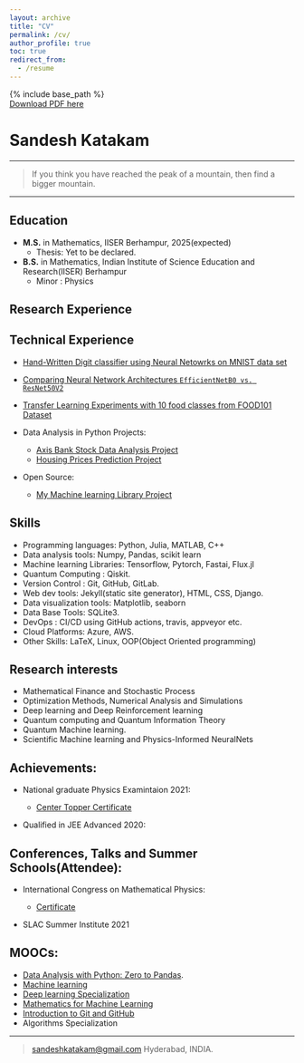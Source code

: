 ```yaml
---
layout: archive
title: "CV"
permalink: /cv/
author_profile: true
toc: true
redirect_from:
  - /resume
---
```


{% include base_path %}<br />
<a href='https://www.dropbox.com/s/luirg9vyl0jhx42/Sandesh-CV%20-%20Google%20Docs.pdf?dl=0'>Download PDF here</a><br />


Sandesh Katakam  
============
----

>  If you think you have reached the peak of a mountain, 
>  then find a bigger mountain.

----

## Education

* __M.S.__ in Mathematics, IISER Berhampur, 2025(expected)
  * Thesis: Yet to be declared.
* __B.S.__ in Mathematics, Indian Institute of Science Education and Research(IISER) Berhampur
  * Minor : Physics
## Research Experience


## Technical Experience

* [Hand-Written Digit classifier using Neural Netowrks on MNIST data set](https://github.com/sandeshkatakam/coursera-Machine-Learning-Assignments/tree/main/ex4-Handwritten_digit_classifier)  

* [Comparing Neural Network Architectures `EfficientNetB0 vs. ResNet50V2`](https://tensorboard.dev/experiment/homiOjpcQhaNG6GMi9c7oQ/#scalars)

* [Transfer Learning Experiments with 10 food classes from FOOD101 Dataset](https://tensorboard.dev/experiment/0ZGWuA1vTv2NAdhoRmATDw/#scalars)

* Data Analysis in Python Projects:
  * [Axis Bank Stock Data Analysis Project](https://gist.github.com/sandeshkatakam/891945502c6e0914ebb0436f0029971b) 
  *  [Housing Prices Prediction Project](https://gist.github.com/sandeshkatakam/059f27e766bfac09691f261c73a44f73)

* Open Source:
  * [My Machine learning Library Project](https://github.com/sandeshkatakam/My-ML-Library)

## Skills

* Programming languages: Python, Julia, MATLAB, C++
* Data analysis tools: Numpy, Pandas, scikit learn
* Machine learning Libraries:  Tensorflow, Pytorch, Fastai, Flux.jl
* Quantum Computing : Qiskit.
* Version Control : Git, GitHub, GitLab.
* Web dev tools: Jekyll(static site generator), HTML, CSS, Django.
* Data visualization tools: Matplotlib, seaborn
* Data Base Tools: SQLite3.
* DevOps : CI/CD using GitHub actions, travis, appveyor etc.
* Cloud Platforms: Azure, AWS.
* Other Skills: LaTeX, Linux, OOP(Object Oriented programming)

## Research interests

* Mathematical Finance and Stochastic Process
* Optimization Methods, Numerical Analysis and Simulations
* Deep learning and Deep Reinforcement learning
* Quantum computing and Quantum Information Theory
* Quantum Machine learning.
* Scientific Machine learning and Physics-Informed NeuralNets


## Achievements:

* National graduate Physics Examintaion 2021:  
  * [Center Topper Certificate](https://drive.google.com/file/d/1T1zBHhxItLTdXpi7-AffbiSNcM0oltBV/view?usp=sharing)  

* Qualified in JEE Advanced 2020:  

## Conferences, Talks and Summer Schools(Attendee):

* International Congress on Mathematical Physics:
  * [Certificate](https://drive.google.com/file/d/1bEbMV4FJnXpocoT2GSPFEhWP8e5emywi/view?usp=sharing)  

* SLAC Summer Institute 2021

## MOOCs:
* [Data Analysis with Python: Zero to Pandas](https://drive.google.com/file/d/1Y3-A7VCPIkVyOlYTC4-Acf5VD_9JJH_L/view?usp=sharing).
* [Machine learning](https://drive.google.com/file/d/1Giafic7qIe1O4UcWVz3ueT-lvrx-s-8D/view?usp=sharing) 
* [Deep learning Specialization](https://drive.google.com/file/d/1GKMuHj2QSULztLGGQVW41qXAxUIw2G4v/view?usp=sharing)
* [Mathematics for Machine Learning](https://drive.google.com/file/d/19BvOhxBM0JO2UcSMG67bxlYVSE2Y3mKE/view?usp=sharing)
* [Introduction to Git and GitHub](https://drive.google.com/file/d/16-tCWsHgVi0UXp5KuAk-ClImJ2UyEwTU/view?usp=sharing)
* Algorithms Specialization



----

> <sandeshkatakam@gmail.com>
> Hyderabad, INDIA.
